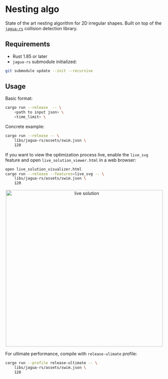 # Nesting algo

State of the art nesting algorithm for 2D irregular shapes.
Built on top of the [`jagua-rs`](https://github.com/JeroenGar/jagua-rs) collision detection library.

## Requirements
- Rust 1.85 or later
- `jagua-rs` submodule initialized:
```bash
git submodule update --init --recursive
```

## Usage

Basic format:
```bash
cargo run --release  -- \
    <path to input json> \
    <time_limit> \
```

Concrete example:
```bash
cargo run --release -- \
    libs/jagua-rs/assets/swim.json \
    120
```

If you want to view the optimization process live, enable the `live_svg` feature and open `live_solution_viewer.html` in a web browser:

```bash
open live_solution_visualizer.html
cargo run --release --features=live_svg -- \
    libs/jagua-rs/assets/swim.json \
    120
```

<p align="center">
<img src="https://github.com/user-attachments/assets/92dee2b3-264e-4629-863c-9713b9a974cf" alt="live solution" width="500"/>
</p>

For ultimate performance, compile with `release-ulimate` profile:
```bash
cargo run --profile release-ultimate -- \
    libs/jagua-rs/assets/swim.json \
    120
```
